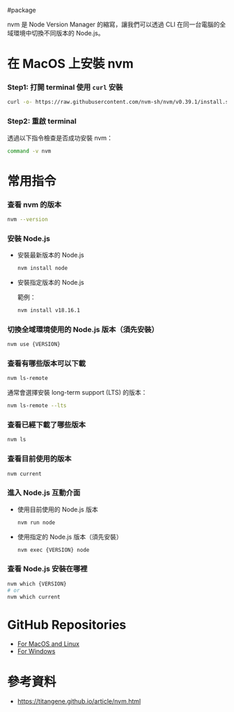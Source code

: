 #package

nvm 是 Node Version Manager 的縮寫，讓我們可以透過 CLI 在同一台電腦的全域環境中切換不同版本的 Node.js。

# 在 MacOS 上安裝 nvm

### Step1: 打開 terminal 使用 `curl` 安裝

```bash
curl -o- https://raw.githubusercontent.com/nvm-sh/nvm/v0.39.1/install.sh | bash
```

### Step2: 重啟 terminal

透過以下指令檢查是否成功安裝 nvm：

```bash
command -v nvm
```

# 常用指令

### 查看 nvm 的版本

```bash
nvm --version
```

### 安裝 Node.js

- 安裝最新版本的 Node.js

    ```bash
    nvm install node
    ```

- 安裝指定版本的 Node.js

    範例：

    ```bash
    nvm install v18.16.1
    ```

### 切換全域環境使用的 Node.js 版本（須先安裝）

```bash
nvm use {VERSION}
```

### 查看有哪些版本可以下載

```bash
nvm ls-remote
```

通常會選擇安裝 long-term support (LTS) 的版本：

```bash
nvm ls-remote --lts
```

### 查看已經下載了哪些版本

```bash
nvm ls
```

### 查看目前使用的版本

```bash
nvm current
```

### 進入 Node.js 互動介面

- 使用目前使用的 Node.js 版本

    ```bash
    nvm run node
    ```

- 使用指定的 Node.js 版本（須先安裝）

    ```bash
    nvm exec {VERSION} node
    ```

### 查看 Node.js 安裝在哪裡

```bash
nvm which {VERSION}
# or
nvm which current
```

# GitHub Repositories

- [For MacOS and Linux](<https://github.com/nvm-sh/nvm>)
- [For Windows](<https://github.com/coreybutler/nvm-windows>)

# 參考資料

- <https://titangene.github.io/article/nvm.html>
